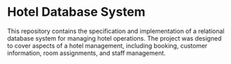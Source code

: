 # Hotel Database System


This repository contains the specification and implementation of a relational database system for managing hotel operations. The project was designed to cover aspects of a hotel management, including booking, customer information, room assignments, and staff management.
